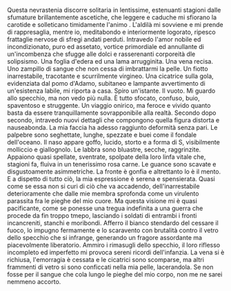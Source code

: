Questa nevrastenia discorre solitaria in lentissime, estenuanti stagioni dalle sfumature brillantemente ascetiche, che leggere e caduche mi sfiorano la carotide e solleticano timidamente l'animo .
L'aldilà mi sovviene e mi prende di rappresaglia, mentre io, meditabondo e interiormente logorato, ripesco frattaglie nervose di sfregi andati perduti. Intravedo l'amor nobile ed incondizionato, puro ed assetato, vortice primordiale ed annullante di un'incombenza che sfugge alle dolci e rasserenanti corporeità dle solipsismo. Una foglia d'edera ed una lama arrugginita. Una vena recisa. Uno zampillo di sangue che non cessa di imbrattarmi la pelle. Un fiotto inarrestabile, tracotante e scurrilmente virgineo. Una cicatrice sulla gola, evidenziata dal pomo d'Adamo, subitaneo e lampante avvertimento di un'esistenza labile, mi riporta a casa. Spiro un'istante. Il vuoto. Mi guardo allo specchio, ma non vedo più nulla. È tutto sfocato, confuso, buio, spaventoso e struggente. Un viaggio onirico, ma feroce e vivido quanto basta da essere tranquillamente sovrapponibile alla realtà.
Secondo dopo secondo, intravedo nuovi dettagli che compongono quella figura distorta e nauseabonda. La mia faccia ha adesso raggiunto deformità senza pari. Le palpebre sono seghettate, lunghe, spezzate e buei come il fondale dell'oceano. Il naso appare goffo, lucido, storto e a forma di S, visibilmente molliccio e giallognolo. Le labbra sono bluastre, secche, raggrinzite. Appaiono quasi spellate, sventrate, spolpate della loro linfa vitale che, stagioni fa, fluiva in un tenerissimo rosa carne.
Le guance sono scavate e disgustoamente asimmetriche. La fronte è gonfia e altrettanto lo è il mento. E a dispetto di tutto ciò, la mia espressione è serena e spensierata. Quasi come se essa non si curi di ciò che va accadendo, dell'inarrestabile deterioramente che dalle mie membra sprofonda come un virulento parassita fra le pieghe del mio cuore. Ma questa visione mi è quasi pacificante, come se ponesse una tregua indefinita a una guerra che procede da fin troppo tmepo, lasciando i soldati di entrambi i fronti incancreniti, stanchi e moribondi.
Afferro il bianco stendardo del cessare il fuoco, lo impugno fermamente e lo scaravento con brutalità contro il vetro dello specchio che si infrange, generando un fragore assordante ma piacevolmente liberatorio.
Ammiro i rimasugli dello specchio, il loro riflesso incompleto ed imperfetto mi provoca sereni ricordi dell'infanzia. La vena si è richiusa, l'emorragia è cessata e le cicatrici sono scomparse, ma altri frammenti di vetro si sono conficcati nella mia pelle, lacerandola. Se non fosse per il sangue che cola lungo le pieghe del mio corpo, non me ne sarei nemmeno accorto.